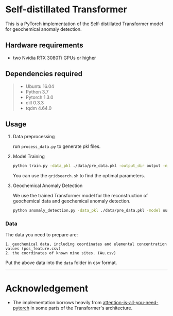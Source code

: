 # Self-distillated Transformer

This is a PyTorch implementation of the Self-distillated Transformer model for geochemical anomaly detection.

	
## Hardware requirements
- two Nvidia RTX 3080Ti GPUs or higher

## Dependencies required

> + Ubuntu 16.04
> + Python 3.7
> + Pytorch 1.3.0
> + dill 0.3.3
> + tqdm 4.64.0

## Usage
 1. Data preprocessing

    run `process_data.py` to generate pkl files.

 2. Model Training
    ```bash
    python train.py -data_pkl ./data/pre_data.pkl -output_dir output -n_head 2 -n_layer 4 -warmup 128000 -lr_mul 200 -epoch 50 -b 8 -save_mode best -use_tb -seed 10 -unmask 0.3 -T 2 -isRandMask -isContrastLoss
    ```
    You can use the `gridsearch.sh` to find the optimal parameters.
  

3. Geochemical Anomaly Detection
    
    We use the trained Transformer model for the reconstruction of geochemical data and geochemical anomaly detection. 
     ```bash
     python anomaly_detection.py -data_pkl ./data/pre_data.pkl -model output/model_best.chkpt -raw_data ./data/pos_feature.csv -Au_data ./data/Au_data.csv
     ```
### Data

The data you need to prepare are:

    1. geochemical data, including coordinates and elemental concentration values (pos_feature.csv)
    2. the coordinates of known mine sites. (Au.csv)

Put the above data into the `data` folder in csv format.

---
# Acknowledgement

- The implementation borrows heavily from [attention-is-all-you-need-pytorch](https://github.com/jadore801120/attention-is-all-you-need-pytorch) in some parts of the Transformer's architecture.


